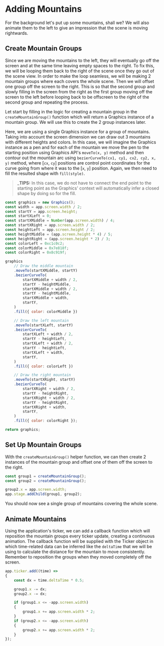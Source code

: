 # Adding Mountains

For the background let's put up some mountains, shall we? We will also animate them to the left to give an impression that the scene is moving rightwards.

## Create Mountain Groups

Since we are moving the mountains to the left, they will eventually go off the screen and at the same time leaving empty spaces to the right. To fix this, we will be looping them back to the right of the scene once they go out of the scene view. In order to make the loop seamless, we will be making 2 mountain groups where each covers the whole scene. Then we will offset one group off the screen to the right. This is so that the second group and slowly filling in the screen from the right as the first group moving off the screen to the left before looping back to be offscreen to the right of the second group and repeating the process.

Let start by filling in the logic for creating a mountain group in the `createMountainGroup()` function which will return a Graphics instance of a mountain group. We will use this to create the 2 group instances later.

Here, we are using a single Graphics instance for a group of mountains. Taking into account the screen dimension we can draw out 3 mountains with different heights and colors. In this case, we will imagine the Graphics instance as a pen and for each of the mountain we move the pen to the starting position using Graphics API's `moveTo(x, y)` method and then contour out the mountain arc using `bezierCurveTo(cx1, cy1, cx2, cy2, x, y)` method, where [`cx`, `cy`] positions are control point coordinates for the curve going from where it was to the [`x`, `y`] position. Again, we then need to fill the resulted shape with `fill(style)`.

> _**TIPS:** In this case, we do not have to connect the end point to the starting point as the Graphics' context will automatically infer a closed shape by doing so for the fill.

```javascript
const graphics = new Graphics();
const width = app.screen.width / 2;
const startY = app.screen.height;
const startXLeft = 0;
const startXMiddle = Number(app.screen.width) / 4;
const startXRight = app.screen.width / 2;
const heightLeft = app.screen.height / 2;
const heightMiddle = (app.screen.height * 4) / 5;
const heightRight = (app.screen.height * 2) / 3;
const colorLeft = 0xc1c0c2;
const colorMiddle = 0x7e818f;
const colorRight = 0x8c919f;

graphics
    // Draw the middle mountain
    .moveTo(startXMiddle, startY)
    .bezierCurveTo(
        startXMiddle + width / 2,
        startY - heightMiddle,
        startXMiddle + width / 2,
        startY - heightMiddle,
        startXMiddle + width,
        startY,
    )
    .fill({ color: colorMiddle })

    // Draw the left mountain
    .moveTo(startXLeft, startY)
    .bezierCurveTo(
        startXLeft + width / 2,
        startY - heightLeft,
        startXLeft + width / 2,
        startY - heightLeft,
        startXLeft + width,
        startY,
    )
    .fill({ color: colorLeft })

    // Draw the right mountain
    .moveTo(startXRight, startY)
    .bezierCurveTo(
        startXRight + width / 2,
        startY - heightRight,
        startXRight + width / 2,
        startY - heightRight,
        startXRight + width,
        startY,
    )
    .fill({ color: colorRight });

return graphics;
```

## Set Up Mountain Groups

With the `createMountainGroup()` helper function, we can then create 2 instances of the mountain group and offset one of them off the screen to the right.

```javascript
const group1 = createMountainGroup();
const group2 = createMountainGroup();

group2.x = app.screen.width;
app.stage.addChild(group1, group2);
```

You should now see a single group of mountains covering the whole scene.

## Animate Mountains

Using the application's ticker, we can add a callback function which will reposition the mountain groups every ticker update, creating a continuous animation. The callback function will be supplied with the Ticker object in which time-related data can be inferred like the `deltaTime` that we will be using to calculate the distance for the mountain to move consistently. Remember to reposition the groups when they moved completely off the screen. 

```javascript
app.ticker.add((time) =>
{
    const dx = time.deltaTime * 0.5;

    group1.x -= dx;
    group2.x -= dx;

    if (group1.x <= -app.screen.width)
    {
        group1.x += app.screen.width * 2;
    }
    if (group2.x <= -app.screen.width)
    {
        group2.x += app.screen.width * 2;
    }
});
```